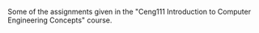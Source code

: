 Some of the assignments given in the "Ceng111 Introduction to Computer Engineering Concepts" course.
